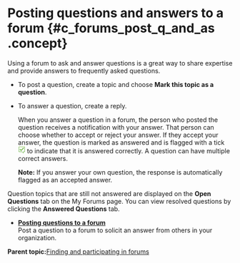 # Posting questions and answers to a forum {#c_forums_post_q_and_as .concept}

Using a forum to ask and answer questions is a great way to share expertise and provide answers to frequently asked questions.

-   To post a question, create a topic and choose **Mark this topic as a question**.
-   To answer a question, create a reply.

    When you answer a question in a forum, the person who posted the question receives a notification with your answer. That person can choose whether to accept or reject your answer. If they accept your answer, the question is marked as answered and is flagged with a tick ![Tick denotes an accepted answer](completed_16x16.gif) to indicate that it is answered correctly. A question can have multiple correct answers.

    **Note:** If you answer your own question, the response is automatically flagged as an accepted answer.


Question topics that are still not answered are displayed on the **Open Questions** tab on the My Forums page. You can view resolved questions by clicking the **Answered Questions** tab.

-   **[Posting questions to a forum](../forums/t_forums_post_qs.md)**  
Post a question to a forum to solicit an answer from others in your organization.

**Parent topic:**[Finding and participating in forums](../forums/t_forums_view_topics.md)

